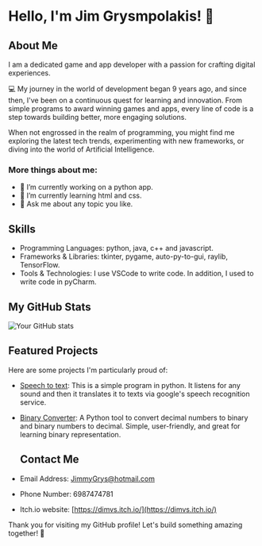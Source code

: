 # Hello, I'm Jim Grysmpolakis! 👋

## About Me

I am a dedicated game and app developer with a passion for crafting digital experiences.

💻 My journey in the world of development began 9 years ago, and since then, I've been on a continuous quest for learning and innovation. From simple programs to award winning games and apps, every line of code is a step towards building better, more engaging solutions.

When not engrossed in the realm of programming, you might find me exploring the latest tech trends, experimenting with new frameworks, or diving into the world of Artificial Intelligence.

### More things about me:
- 🔭 I’m currently working on a python app.
- 🌱 I’m currently learning html and css.
- 💬 Ask me about any topic you like.

## Skills

- Programming Languages:  python, java, c++ and javascript. 
- Frameworks & Libraries:  tkinter, pygame, auto-py-to-gui, raylib, TensorFlow.
- Tools & Technologies:  I use VSCode to write code. In addition, I used to write code in pyCharm.

## My GitHub Stats

![Your GitHub stats](https://github-readme-stats.vercel.app/api?username=JimmyVS&show_icons=true&hide_border=true)

## Featured Projects

Here are some projects I'm particularly proud of:

- [Speech to text](https://github.com/JimmyVS/Speech-To-Text): This is a simple program in python. It listens for any sound and                                                                  then it translates it to texts via google's speech recognition service. 
- [Binary Converter](https://github.com/JimmyVS/Binary-converter): A Python tool to convert decimal numbers to binary and binary                                                                     numbers to decimal. Simple, user-friendly, and great for learning binary representation.

  ## Contact Me
  
- Email Address: JimmyGrys@hotmail.com
- Phone Number: 6987474781
- Itch.io website: [https://dimvs.itch.io/](https://dimvs.itch.io/)

Thank you for visiting my GitHub profile! Let's build something amazing together! 🚀
